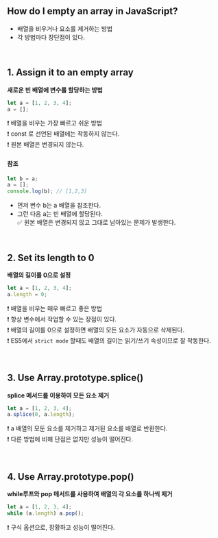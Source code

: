 
## How do I empty an array in JavaScript?
- 배열을 비우거나 요소를 제거하는 방법
- 각 방법마다 장단점이 있다.

<br>

## 1. Assign it to an empty array
**새로운 빈 배열에 변수를 할당하는 방법**  

```javascript
let a = [1, 2, 3, 4];
a = [];
```
❗ 배열을 비우는 가장 빠르고 쉬운 방법  
❗ const 로 선언된 배열에는 작동하지 않는다.  
❗ 원본 배열은 변경되지 않는다.  

#### 참조
```javascript
let b = a;
a = [];
console.log(b); // [1,2,3]
```
- 먼저 변수 b는 a 배열을 참조한다.
- 그런 다음 a는 빈 배열에 할당된다.  
✅ 원본 배열은 변경되지 않고 그대로 남아있는 문제가 발생한다.


<br>

## 2. Set its length to 0
**배열의 길이를 0으로 설정**

```javascript
let a = [1, 2, 3, 4];
a.length = 0;
```

❗ 배열을 비우는 매우 빠르고 좋은 방법  
❗ 항상 변수에서 작업할 수 있는 장점이 있다.  
❗ 배열의 길이를 0으로 설정하면 배열의 모든 요소가 자동으로 삭제된다.  
❗ ES5에서 `strict mode` 할때도 배열의 길이는 읽기/쓰기 속성이므로 잘 작동한다.

<br>

## 3. Use Array.prototype.splice()
**splice 메서드를 이용하여 모든 요소 제거**

```javascript
let a = [1, 2, 3, 4];
a.splice(0, a.length);
```

❗ a 배열의 모둔 요소를 제거하고 제거된 요소를 배열로 반환한다.  
❗ 다른 방법에 비해 단점은 없지만 성능이 떨어진다.

<br>

## 4. Use Array.prototype.pop()
**while루프와 pop 메서드를 사용하여 배열의 각 요소를 하나씩 제거**

```javascript
let a = [1, 2, 3, 4];
while (a.length) a.pop();
```

❗ 구식 옵션으로, 장황하고 성능이 떨어진다.
